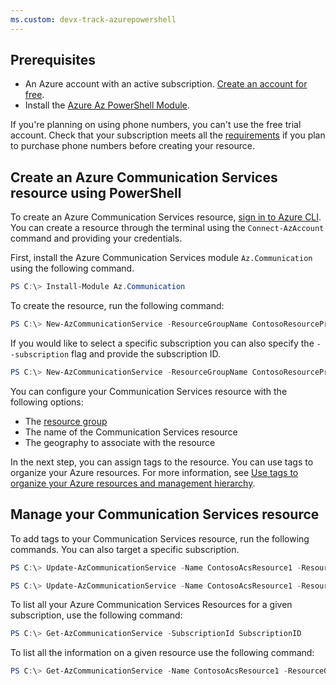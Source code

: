 ```yaml
---
ms.custom: devx-track-azurepowershell
---
```

## Prerequisites

- An Azure account with an active subscription. [Create an account for free](https://azure.microsoft.com/pricing/purchase-options/azure-account?cid=msft_learn).
- Install the [Azure Az PowerShell Module](/powershell/azure/).

If you're planning on using phone numbers, you can't use the free trial account. Check that your subscription meets all the [requirements](../../concepts/telephony/plan-solution.md) if you plan to purchase phone numbers before creating your resource. 

## Create an Azure Communication Services resource using PowerShell

To create an Azure Communication Services resource, [sign in to Azure CLI](/cli/azure/authenticate-azure-cli). You can create a resource through the terminal using the ```Connect-AzAccount``` command and providing your credentials.

First, install the Azure Communication Services module ```Az.Communication``` using the following command.

```PowerShell
PS C:\> Install-Module Az.Communication
```

To create the resource, run the following command:

```PowerShell
PS C:\> New-AzCommunicationService -ResourceGroupName ContosoResourceProvider1 -Name ContosoAcsResource1 -DataLocation UnitedStates -Location Global
```

If you would like to select a specific subscription you can also specify the ```--subscription``` flag and provide the subscription ID.
```PowerShell
PS C:\> New-AzCommunicationService -ResourceGroupName ContosoResourceProvider1 -Name ContosoAcsResource1 -DataLocation UnitedStates -Location Global -SubscriptionId SubscriptionID
```

You can configure your Communication Services resource with the following options:

* The [resource group](../../../azure-resource-manager/management/manage-resource-groups-powershell.md)
* The name of the Communication Services resource
* The geography to associate with the resource

In the next step, you can assign tags to the resource. You can use tags to organize your Azure resources. For more information, see [Use tags to organize your Azure resources and management hierarchy](../../../azure-resource-manager/management/tag-resources.md).

## Manage your Communication Services resource

To add tags to your Communication Services resource, run the following commands. You can also target a specific subscription.

```PowerShell
PS C:\> Update-AzCommunicationService -Name ContosoAcsResource1 -ResourceGroupName ContosoResourceProvider1 -Tag @{ExampleKey1="ExampleValue1"}

PS C:\> Update-AzCommunicationService -Name ContosoAcsResource1 -ResourceGroupName ContosoResourceProvider1 -Tag @{ExampleKey1="ExampleValue1"} -SubscriptionId SubscriptionID
```

To list all your Azure Communication Services Resources for a given subscription, use the following command:

```PowerShell
PS C:\> Get-AzCommunicationService -SubscriptionId SubscriptionID
```

To list all the information on a given resource use the following command:

```PowerShell
PS C:\> Get-AzCommunicationService -Name ContosoAcsResource1 -ResourceGroupName ContosoResourceProvider1
```
